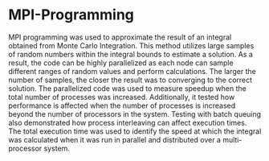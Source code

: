 # MPI-Programming

MPI programming was used to approximate the result of an integral obtained from Monte Carlo Integration. This method utilizes large samples of random numbers within the integral bounds to estimate a solution. As a result, the code can be highly parallelized as each node can sample different ranges of random values and perform calculations. The larger the number of samples, the closer the result was to converging to the correct solution. The parallelized code was used to measure speedup when the total number of processes was increased. Additionally, it tested how performance is affected when the number of processes is increased beyond the number of processors in the system. Testing with batch queuing also demonstrated how process interleaving can affect execution times. The total execution time was used to identify the speed at which the integral was calculated when it was run in parallel and distributed over a multi-processor system.  

